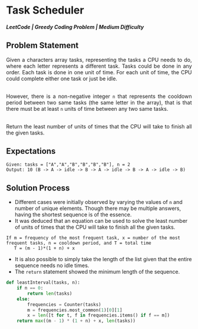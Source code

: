 # Task Scheduler
##### *LeetCode | Greedy Coding Problem | Medium Difficulty*


## Problem Statement
<div align='justify';>
Given a characters array tasks, representing the tasks a CPU needs to do, where each letter represents a different task. Tasks could be done in any order. Each task is done in one unit of time. For each unit of time, the CPU could complete either one task or just be idle. <br /><br />

However, there is a non-negative integer ```n``` that represents the cooldown period between two same tasks (the same letter in the array), that is that there must be at least ```n``` units of time between any two same tasks.<br /><br />

Return the least number of units of times that the CPU will take to finish all the given tasks.

</div>

## Expectations
```
Given: tasks = ["A","A","B","B","B","B"], n = 2
Output: 10 (B -> A -> idle -> B -> A -> idle -> B -> A -> idle -> B)
```

## Solution Process
* Different cases were initially observed by varying the values of ```n``` and number of unique elements. Though there may be multiple answers, having the shortest sequence is of the essence.
* It was deduced that an equation can be used to solve the least number of units of times that the CPU will take to finish all the given tasks.
```
If m = frequency of the most frequent task, x = number of the most frequent tasks, n = cooldown period, and T = total time
   T = (m - 1)*(1 + n) + x
```
* It is also possible to simply take the length of the list given that the entire sequence needs no idle times.
* The ```return``` statement showed the minimum length of the sequence.

```python
def leastInterval(tasks, n):
    if n == 0:
        return len(tasks)
    else:
        frequencies = Counter(tasks)
        m = frequencies.most_common(1)[0][1]
        x = len([t for t, f in frequencies.items() if f == m])
    return max((m - 1) * (1 + n) + x, len(tasks))
```
